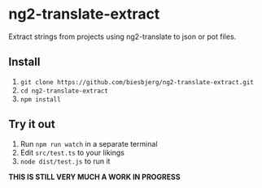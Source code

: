 # ng2-translate-extract
Extract strings from projects using ng2-translate to json or pot files.

## Install
1. `git clone https://github.com/biesbjerg/ng2-translate-extract.git`
2. `cd ng2-translate-extract`
3. `npm install`

## Try it out
1. Run `npm run watch` in a separate terminal
2. Edit `src/test.ts` to your likings
3. `node dist/test.js` to run it

**THIS IS STILL VERY MUCH A WORK IN PROGRESS**
